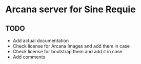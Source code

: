 # Arcana server for Sine Requie

## TODO
- Add actual documentation
- Check license for Arcana Images and add them in case
- Check license for bootstrap them and add it in case
- Add comments
